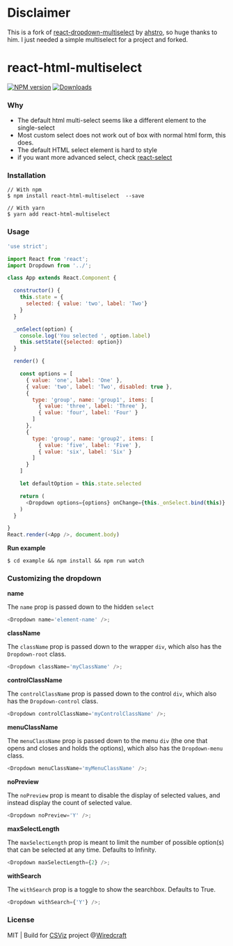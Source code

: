Disclaimer
======
This is  a fork of [react-dropdown-multiselect](https://github.com/ahstro/react-dropdown-multiselect)
by [ahstro](https://github.com/ahstro), so huge thanks to him.
I just needed a simple multiselect for a project and forked.

react-html-multiselect
======================

[![NPM version][npm-image]][npm-url]
[![Downloads][downloads-image]][downloads-url]


### Why

* The default html multi-select seems like a different element to the single-select
* Most custom select does not work out of box with normal html form, this does.
* The default HTML select element is hard to style
* if you want more advanced select, check [react-select](https://github.com/JedWatson/react-select)

### Installation

```
// With npm
$ npm install react-html-multiselect  --save

// With yarn
$ yarn add react-html-multiselect
```

### Usage

```JavaScript
'use strict';

import React from 'react';
import Dropdown from '../';

class App extends React.Component {

  constructor() {
    this.state = {
      selected: { value: 'two', label: 'Two'}
    }
  }

  _onSelect(option) {
    console.log('You selected ', option.label)
    this.setState({selected: option})
  }

  render() {

    const options = [
      { value: 'one', label: 'One' },
      { value: 'two', label: 'Two', disabled: true },
      {
        type: 'group', name: 'group1', items: [
          { value: 'three', label: 'Three' },
          { value: 'four', label: 'Four' }
        ]
      },
      {
        type: 'group', name: 'group2', items: [
          { value: 'five', label: 'Five' },
          { value: 'six', label: 'Six' }
        ]
      }
    ]

    let defaultOption = this.state.selected

    return (
      <Dropdown options={options} onChange={this._onSelect.bind(this)} value={defaultOption} placeholder="Select an option" />
    )
  }

}
React.render(<App />, document.body)

```

**Run example**

```
$ cd example && npm install && npm run watch
```

### Customizing the dropdown

**name**

The `name` prop is passed down to the hidden `select`

```JavaScript
<Dropdown name='element-name' />;
```

**className**

The `className` prop is passed down to the wrapper `div`, which also has the `Dropdown-root` class.

```JavaScript
<Dropdown className='myClassName' />;
```

**controlClassName**

The `controlClassName` prop is passed down to the control `div`, which also has the `Dropdown-control` class.

```JavaScript
<Dropdown controlClassName='myControlClassName' />;
```

**menuClassName**

The `menuClassName` prop is passed down to the menu `div` (the one that opens and closes and holds the options), which also has the `Dropdown-menu` class.

```JavaScript
<Dropdown menuClassName='myMenuClassName' />;
```

**noPreview**

The `noPreview` prop is meant to disable the display of selected values, and instead display the count of selected value.

```JavaScript
<Dropdown noPreview='Y' />;
```

**maxSelectLength**

The `maxSelectLength` prop is meant to limit the number of possible option(s) that can be selected at any time. Defaults to Infinity.

```JavaScript
<Dropdown maxSelectLength={2} />;
```

**withSearch**

The `withSearch` prop is a toggle to show the searchbox. Defaults to True.

```JavaScript
<Dropdown withSearch={'Y'} />;
```

### License

MIT | Build for [CSViz](https://csviz.org) project @[Wiredcraft](http://wiredcraft.com)

[npm-image]: https://img.shields.io/npm/v/react-dropdown-multiselect.svg?style=flat-square
[npm-url]: https://npmjs.org/package/react-dropdown-multiselect
[downloads-image]: http://img.shields.io/npm/dm/react-dropdown-multiselect.svg?style=flat-square
[downloads-url]: https://npmjs.org/package/react-dropdown-multiselect
